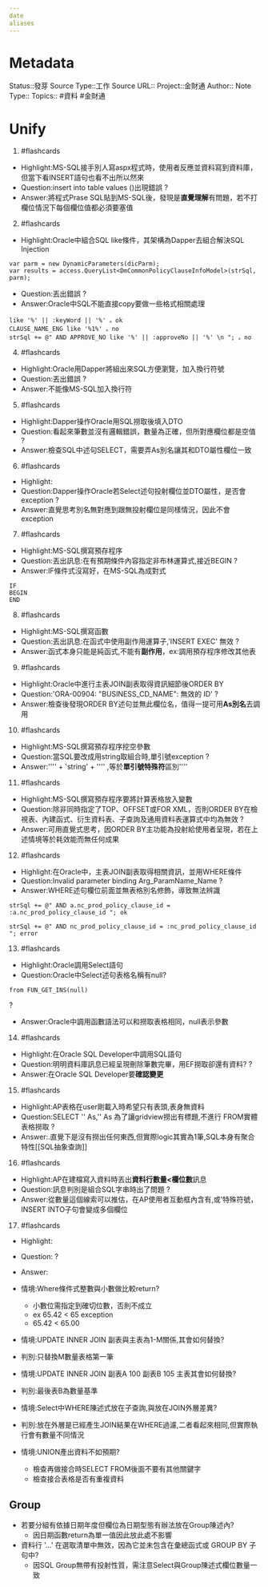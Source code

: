```yaml
---
date
aliases
---
```

# Metadata
Status::發芽
Source Type::工作
Source URL::
Project::金財通
Author::
Note Type::
Topics::
#資料 #金財通 
# Unify




1. #flashcards 
- Highlight:MS-SQL接手別人寫aspx程式時，使用者反應並資料寫到資料庫，但當下看INSERT語句也看不出所以然來
- Question:insert into table values ()出現錯誤
?
- Answer:將程式Prase SQL貼到MS-SQL後，發現是**直覺理解**有問題，若不打欄位情況下每個欄位值都必須要塞值

2. #flashcards 
- Highlight:Oracle中組合SQL like條件，其架構為Dapper去組合解決SQL Injection
```
var parm = new DynamicParameters(dicParm);
var results = access.QueryList<DmCommonPolicyClauseInfoModel>(strSql, parm);
```
- Question:丟出錯誤
?
- Answer:Oracle中SQL不能直接copy要做一些格式相關處理
```
like '%' || :keyWord || '%' 。ok 
CLAUSE_NAME_ENG like '%1%' 。no
strSql += @" AND APPROVE_NO like '%' || :approveNo || '%' \n "; 。no
```

4. #flashcards 
- Highlight:Oracle用Dapper將組出來SQL方便瀏覽，加入換行符號
- Question:丟出錯誤
?
- Answer:不能像MS-SQL加入換行符

5. #flashcards 
- Highlight:Dapper操作Oracle用SQL撈取後填入DTO
- Question:看起來筆數並沒有邏輯錯誤，數量為正確，但所對應欄位都是空值
?
- Answer:檢查SQL中述句SELECT，需要弄As別名讓其和DTO屬性欄位一致

6. #flashcards 
- Highlight:
- Question:Dapper操作Oracle若Select述句投射欄位並DTO屬性，是否會exception
?
- Answer:直覺思考別名無對應到跟無投射欄位是同樣情況，因此不會exception

7. #flashcards 
- Highlight:MS-SQL撰寫預存程序
- Question:丟出訊息:在有預期條件內容指定非布林運算式,接近BEGIN
?
- Answer:IF條件式沒寫好，在MS-SQL為成對式
```
IF 
BEGIN
END
```

8. #flashcards 
- Highlight:MS-SQL撰寫函數
- Question:丟出訊息:在函式中使用副作用運算子,'INSERT EXEC' 無效
?
- Answer:函式本身只能是純函式,不能有**副作用**，ex:調用預存程序修改其他表

9. #flashcards 
- Highlight:Oracle中進行主表JOIN副表取得資訊細節後ORDER BY
- Question:'ORA-00904: "BUSINESS_CD_NAME": 無效的 ID'
?
- Answer:檢查後發現ORDER BY述句並無此欄位名，值得一提可用**As別名**去調用

10. #flashcards 
- Highlight:MS-SQL撰寫預存程序挖空參數
- Question:當SQL要改成用string取組合時,單引號exception
?
- Answer:'''' + 'string' + '''' ,等於**單引號特殊符**區別''''


11. #flashcards 
- Highlight:MS-SQL撰寫預存程序要將計算表格放入變數
- Question:除非同時指定了TOP、OFFSET或FOR XML，否則ORDER BY在檢視表、內建函式、衍生資料表、子查詢及通用資料表運算式中均為無效
?
- Answer:可用直覺式思考，因ORDER BY主功能為投射給使用者呈現，若在上述情境等於耗效能而無任何成果

12. #flashcards 
- Highlight:在Oracle中，主表JOIN副表取得相關資訊，並用WHERE條件
- Question:Invalid parameter binding Arg_ParamName_Name
?
- Answer:WHERE述句欄位前面並無表格別名修飾，導致無法辨識
```
strSql += @" AND a.nc_prod_policy_clause_id = :a.nc_prod_policy_clause_id "; ok

strSql += @" AND nc_prod_policy_clause_id = :nc_prod_policy_clause_id "; error
```


13. #flashcards 
- Highlight:Oracle調用Select語句
- Question:Oracle中Select述句表格名稱有null?
```
from FUN_GET_INS(null) 
```
?
- Answer:Oracle中調用函數語法可以和撈取表格相同，null表示參數

14. #flashcards 
- Highlight:在Oracle SQL Developer中調用SQL語句
- Question:明明資料庫訊息已經呈現刪除筆數完畢，用EF撈取卻還有資料?
?
- Answer:在Oracle SQL Developer要**確認變更**

15. #flashcards 
- Highlight:AP表格在user剛載入時希望只有表頭,表身無資料
- Question:SELECT '' As,'' As 為了讓gridview撈出有標題,不進行 FROM實體表格撈取
?
- Answer:.直覺下是沒有撈出任何東西,但實際logic其實為1筆,SQL本身有聚合特性[[SQL抽象查詢]]

16. #flashcards 
- Highlight:AP在建檔寫入資料時丟出**資料行數量<欄位數**訊息
- Question:訊息判別是組合SQL字串時出了問題
?
- Answer:從數量這個線索可以推估，在AP使用者互動框內含有,或'特殊符號，INSERT INTO子句會變成多個欄位

17. #flashcards 
- Highlight:
- Question:
?
- Answer:






- 情境:Where條件式整數與小數做比較return?
  - 小數位需指定到確切位數，否則不成立
  - ex 65.42 < 65 exception
  - 65.42 < 65.00


- 情境:UPDATE INNER JOIN 副表與主表為1-M關係,其會如何替換?
- 判別:只替換M數量表格第一筆

- 情境:UPDATE INNER JOIN 副表A 100 副表B 105 主表其會如何替換?
- 判別:最後表B為數量基準

- 情境:Select中WHERE陳述式放在子查詢,與放在JOIN外層差異?
- 判別:放在外層是已經產生JOIN結果在WHERE過濾,二者看起來相同,但實際執行會有數量不同情況

- 情境:UNION產出資料不如預期?
  - 檢查再做接合時SELECT FROM後面不要有其他關鍵字
  - 檢查接合表格是否有重複資料



## Group
- 若要分組有依據日期年度但欄位為日期型態有辦法放在Group陳述內?
  - 因日期函數return為單一值因此放此處不影響
- 資料行 '...' 在選取清單中無效，因為它並未包含在彙總函式或 GROUP BY 子句中?
  - 因SQL Group無帶有投射性質，需注意Select與Group陳述式欄位數量一致 
